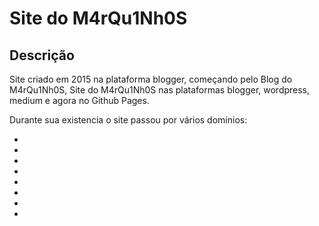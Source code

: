 # Site do M4rQu1Nh0S

## Descrição
Site criado em 2015 na plataforma blogger, começando pelo Blog do M4rQu1Nh0S, Site do M4rQu1Nh0S nas plataformas blogger, wordpress, medium e agora no Github Pages.

Durante sua existencia o site passou por vários dominios:

-
-
-
-
-
-
-
-



